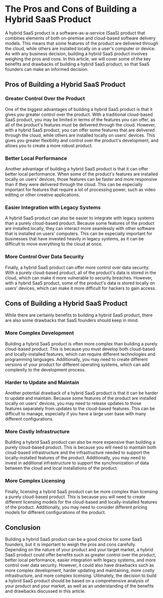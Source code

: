 # The Pros and Cons of Building a Hybrid SaaS Product

A hybrid SaaS product is a software-as-a-service (SaaS) product that combines elements of both on-premise and cloud-based software delivery models. This means that some features of the product are delivered through the cloud, while others are installed locally on a user's computer or device. As with any business decision, building a hybrid SaaS product involves weighing the pros and cons. In this article, we will cover some of the key benefits and drawbacks of building a hybrid SaaS product, so that SaaS founders can make an informed decision.

## Pros of Building a Hybrid SaaS Product

### Greater Control Over the Product

One of the biggest advantages of building a hybrid SaaS product is that it gives you greater control over the product. With a traditional cloud-based SaaS product, you may be limited in terms of the features you can offer, as all of the product's features must be delivered through the cloud. However, with a hybrid SaaS product, you can offer some features that are delivered through the cloud, while others are installed locally on users' devices. This gives you greater flexibility and control over the product's development, and allows you to create a more robust product.

### Better Local Performance

Another advantage of building a hybrid SaaS product is that it can offer better local performance. When some of the product's features are installed locally on users' devices, those features can be faster and more responsive than if they were delivered through the cloud. This can be especially important for features that require a lot of processing power, such as video editing or other creative applications.

### Easier Integration with Legacy Systems

A hybrid SaaS product can also be easier to integrate with legacy systems than a purely cloud-based product. Because some features of the product are installed locally, they can interact more seamlessly with other software that is installed on users' computers. This can be especially important for businesses that have invested heavily in legacy systems, as it can be difficult to move everything to the cloud at once.

### More Control Over Data Security

Finally, a hybrid SaaS product can offer more control over data security. With a purely cloud-based product, all of the product's data is stored in the cloud, which can make it more vulnerable to security breaches. However, with a hybrid SaaS product, some of the product's data is stored locally on users' devices, which can make it more difficult for hackers to gain access.

## Cons of Building a Hybrid SaaS Product

While there are certainly benefits to building a hybrid SaaS product, there are also some drawbacks that SaaS founders should keep in mind.

### More Complex Development

Building a hybrid SaaS product is often more complex than building a purely cloud-based product. This is because you must develop both cloud-based and locally-installed features, which can require different technologies and programming languages. Additionally, you may need to create different versions of your product for different operating systems, which can add complexity to the development process.

### Harder to Update and Maintain

Another potential drawback of a hybrid SaaS product is that it can be harder to update and maintain. Because some features of the product are installed locally on users' devices, you may need to release updates to those features separately from updates to the cloud-based features. This can be difficult to manage, especially if you have a large user base with many different configurations.

### More Costly Infrastructure

Building a hybrid SaaS product can also be more expensive than building a purely cloud-based product. This is because you will need to maintain both cloud-based infrastructure and the infrastructure needed to support the locally-installed features of the product. Additionally, you may need to invest in additional infrastructure to support the synchronization of data between the cloud and local installations of the product.

### More Complex Licensing

Finally, licensing a hybrid SaaS product can be more complex than licensing a purely cloud-based product. This is because you will need to create different licensing models for the cloud-based and locally-installed features of the product. Additionally, you may need to consider different pricing models for different configurations of the product.

## Conclusion

Building a hybrid SaaS product can be a good choice for some SaaS founders, but it is important to weigh the pros and cons carefully. Depending on the nature of your product and your target market, a hybrid SaaS product could offer benefits such as greater control over the product, better local performance, easier integration with legacy systems, and more control over data security. However, it could also have drawbacks such as more complex development, harder updating and maintaining, more costly infrastructure, and more complex licensing. Ultimately, the decision to build a hybrid SaaS product should be based on a comprehensive analysis of your product and your market, as well as an understanding of the benefits and drawbacks discussed in this article.